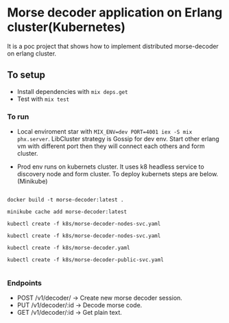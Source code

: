 # Morse decoder application on Erlang cluster(Kubernetes)

It is a poc project that shows how to implement distributed morse-decoder on erlang cluster.

## To setup
  * Install dependencies with `mix deps.get`
  * Test with  `mix test`

### To run 
 * Local enviroment star with `MIX_ENV=dev PORT=4001 iex -S mix phx.server`. LibCluster strategy is Gossip for dev env. Start other erlang vm with different port then they will connect each others and form cluster.
 
 * Prod env runs on kubernets cluster. It uses k8 headless service to discovery node and form cluster. To deploy kubernets steps are below. (Minikube)
 
 ```
 
 docker build -t morse-decoder:latest .

 minikube cache add morse-decoder:latest 

 kubectl create -f k8s/morse-decoder-nodes-svc.yaml 

 kubectl create -f k8s/morse-decoder-nodes-svc.yaml 

 kubectl create -f k8s/morse-decoder.yaml 

 kubectl create -f k8s/morse-decoder-public-svc.yaml
    
```
### Endpoints
* POST  /v1/decoder/                                       -> Create new morse decoder session.
* PUT   /v1/decoder/:id                                    -> Decode morse code.
* GET   /v1/decoder/:id                                    -> Get plain text.
 

